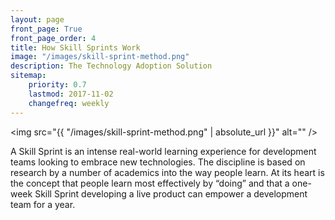 ```yaml
---
layout: page
front_page: True
front_page_order: 4
title: How Skill Sprints Work
image: "/images/skill-sprint-method.png"
description: The Technology Adoption Solution
sitemap:
    priority: 0.7
    lastmod: 2017-11-02
    changefreq: weekly
---
```


<span class="image right"><img src="{{ "/images/skill-sprint-method.png" | absolute_url }}" alt="" /></span>

A Skill Sprint is an intense real-world learning experience for development teams looking to embrace new technologies. The discipline is based on research by a number of academics into the way people learn. At its heart is the concept that people learn most effectively by “doing” and that a one-week Skill Sprint developing a live product can empower a development team for a year.
